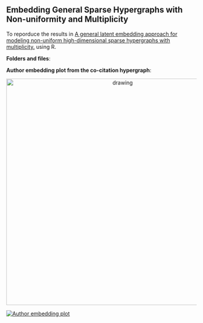 ## Embedding General Sparse Hypergraphs with Non-uniformity and Multiplicity

To reporduce the results in [A general latent embedding approach for modeling non-uniform high-dimensional sparse hypergraphs with multiplicity.](https://arxiv.org/abs/2410.12108) using R. 

**Folders and files**:

**Author embedding plot from the co-citation hypergraph**:
<p align="center">
<img src="[author_embed.png](https://raw.githubusercontent.com/ShihaoSW/HyperGraphEmbed/main/author_embed.png)" alt="drawing" width="600"/>
</p>

[![Author embedding plot](https://raw.githubusercontent.com/ShihaoSW/HyperGraphEmbed/main/author_embed.png)](https://raw.githubusercontent.com/ShihaoSW/HyperGraphEmbed/main/author_embed.png)


